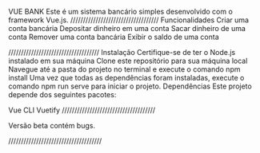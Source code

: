 VUE BANK
Este é um sistema bancário simples desenvolvido com o framework Vue.js.
///////////////////////////////////
Funcionalidades
Criar uma conta bancária
Depositar dinheiro em uma conta
Sacar dinheiro de uma conta
Remover uma conta bancária
Exibir o saldo de uma conta

////////////////////////////////////
Instalação
Certifique-se de ter o Node.js instalado em sua máquina
Clone este repositório para sua máquina local
Navegue até a pasta do projeto no terminal e execute o comando npm install
Uma vez que todas as dependências foram instaladas, execute o comando npm run serve para iniciar o projeto.
Dependências
Este projeto depende dos seguintes pacotes:

Vue CLI
Vuetify
/////////////////////////////////////

Versão beta contém bugs.

/////////////////////////////////////

